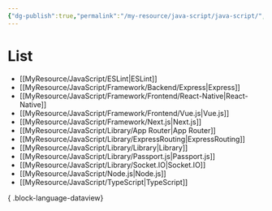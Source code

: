 ```yaml
---
{"dg-publish":true,"permalink":"/my-resource/java-script/java-script/","dgPassFrontmatter":true,"created":"2023-12-19T11:16:23.875+09:00","updated":"2023-12-19T15:40:31.240+09:00"}
---
```


# List
- [[MyResource/JavaScript/ESLint\|ESLint]]
- [[MyResource/JavaScript/Framework/Backend/Express\|Express]]
- [[MyResource/JavaScript/Framework/Frontend/React-Native\|React-Native]]
- [[MyResource/JavaScript/Framework/Frontend/Vue.js\|Vue.js]]
- [[MyResource/JavaScript/Framework/Next.js\|Next.js]]
- [[MyResource/JavaScript/Library/App Router\|App Router]]
- [[MyResource/JavaScript/Library/ExpressRouting\|ExpressRouting]]
- [[MyResource/JavaScript/Library/Library\|Library]]
- [[MyResource/JavaScript/Library/Passport.js\|Passport.js]]
- [[MyResource/JavaScript/Library/Socket.IO\|Socket.IO]]
- [[MyResource/JavaScript/Node.js\|Node.js]]
- [[MyResource/JavaScript/TypeScript\|TypeScript]]

{ .block-language-dataview}
